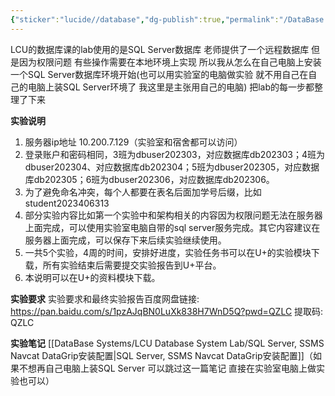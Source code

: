 ```yaml
---
{"sticker":"lucide//database","dg-publish":true,"permalink":"/DataBase Systems/LCU Database System Lab/LCU Database System Lab/","dgPassFrontmatter":true,"noteIcon":"","created":"2025-04-09T13:35:44.736+08:00","updated":"2025-04-09T20:16:41.652+08:00"}
---
```


LCU的数据库课的lab使用的是SQL Server数据库
老师提供了一个远程数据库 但是因为权限问题 有些操作需要在本地环境上实现
所以我从怎么在自己电脑上安装一个SQL Server数据库环境开始(也可以用实验室的电脑做实验 就不用自己在自己的电脑上装SQL Server环境了 我这里是主张用自己的电脑) 把lab的每一步都整理了下来

**实验说明**
1. 服务器ip地址   10.200.7.129（实验室和宿舍都可以访问）
2. 登录账户和密码相同，3班为dbuser202303，对应数据库db202303；4班为dbuser202304、对应数据库db202304；5班为dbuser202305，对应数据库db202305；6班为dbuser202306，对应数据库db202306。
3. 为了避免命名冲突，每个人都要在表名后面加学号后缀，比如student2023406313
4. 部分实验内容比如第一个实验中和架构相关的内容因为权限问题无法在服务器上面完成，可以使用实验室电脑自带的sql server服务完成。其它内容建议在服务器上面完成，可以保存下来后续实验继续使用。
5. 一共5个实验，4周的时间，安排好进度，实验任务书可以在U+的实验模块下载，所有实验结束后需要提交实验报告到U+平台。
6. 本说明可以在U+的资料模块下载。

**实验要求**
实验要求和最终实验报告百度网盘链接:  https://pan.baidu.com/s/1pzAJqBN0LuXk838H7WnD5Q?pwd=QZLC 提取码: QZLC 

**实验笔记**
[[DataBase Systems/LCU Database System Lab/SQL Server, SSMS Navcat DataGrip安装配置\|SQL Server, SSMS Navcat DataGrip安装配置]]（如果不想再自己电脑上装SQL Server 可以跳过这一篇笔记 直接在实验室电脑上做实验也可以）
